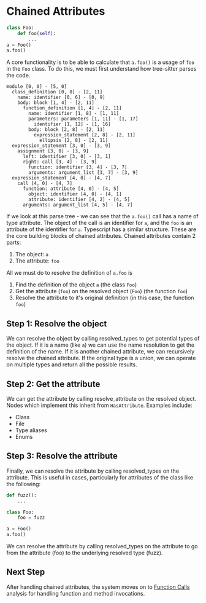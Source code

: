 # Chained Attributes

```python
class Foo:
    def foo(self):
        ...
a = Foo()
a.foo()
```

A core functionality is to be able to calculate that `a.foo()` is a usage of `foo` in the `Foo` class.
To do this, we must first understand how tree-sitter parses the code.

```
module [0, 0] - [5, 0]
  class_definition [0, 0] - [2, 11]
    name: identifier [0, 6] - [0, 9]
    body: block [1, 4] - [2, 11]
      function_definition [1, 4] - [2, 11]
        name: identifier [1, 8] - [1, 11]
        parameters: parameters [1, 11] - [1, 17]
          identifier [1, 12] - [1, 16]
        body: block [2, 8] - [2, 11]
          expression_statement [2, 8] - [2, 11]
            ellipsis [2, 8] - [2, 11]
  expression_statement [3, 0] - [3, 9]
    assignment [3, 0] - [3, 9]
      left: identifier [3, 0] - [3, 1]
      right: call [3, 4] - [3, 9]
        function: identifier [3, 4] - [3, 7]
        arguments: argument_list [3, 7] - [3, 9]
  expression_statement [4, 0] - [4, 7]
    call [4, 0] - [4, 7]
      function: attribute [4, 0] - [4, 5]
        object: identifier [4, 0] - [4, 1]
        attribute: identifier [4, 2] - [4, 5]
      arguments: argument_list [4, 5] - [4, 7]
```

If we look at this parse tree - we can see that the `a.foo()` call has a name of type attribute.  The object of the call is an identifier for `a`, and the `foo` is an attribute of the identifier for `a`. Typescript has a similar structure. These are the core building blocks of chained attributes.
Chained attributes contain 2 parts:

1. The object: `a`
2. The attribute: `foo`

All we must do to resolve the definition of `a.foo` is

1. Find the definition of the object `a` (the class `Foo`)
2. Get the attribute (`foo`) on the resolved object (`Foo`) (the function `foo`)
3. Resolve the attribute to it's original definition (in this case, the function `foo`)

## Step 1: Resolve the object

We can resolve the object by calling resolved_types to get potential types of the object.
If it is a name (like `a`) we can use the name resolution to get the definition of the name.
If it is another chained attribute, we can recursively resolve the chained attribute.
If the original type is a union, we can operate on multiple types and return all the possible results.

## Step 2: Get the attribute

We can get the attribute by calling resolve_attribute on the resolved object. Nodes which implement this inherit from `HasAttribute`. Examples include:

- Class
- File
- Type aliases
- Enums

## Step 3: Resolve the attribute

Finally, we can resolve the attribute by calling resolved_types on the attribute. This is useful in cases, particularly for attributes of the class like the following:

```python
def fuzz():
    ...

class Foo:
    foo = fuzz

a = Foo()
a.foo()
```

We can resolve the attribute by calling resolved_types on the attribute to go from the attribute (foo) to the underlying resolved type (fuzz).

## Next Step

After handling chained attributes, the system moves on to [Function Calls](./E.%20Function%20Calls.md) analysis for handling function and method invocations.
